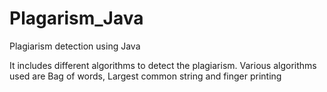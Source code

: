 # Plagarism_Java
Plagiarism detection using Java

It includes different algorithms to detect the plagiarism.
Various algorithms used are Bag of words, Largest common string and finger printing
